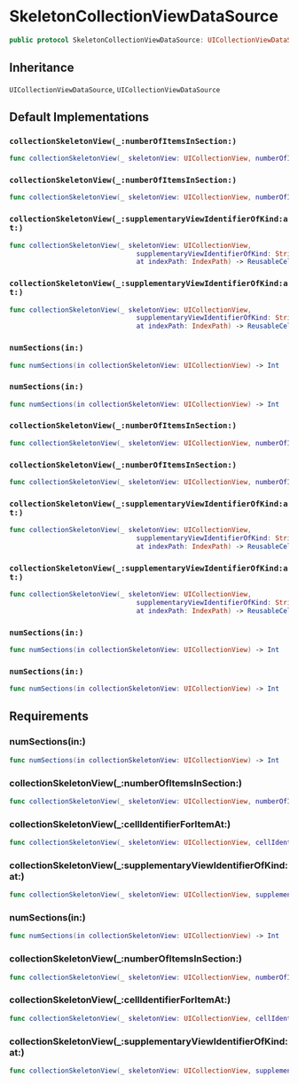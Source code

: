 # SkeletonCollectionViewDataSource

``` swift
public protocol SkeletonCollectionViewDataSource: UICollectionViewDataSource 
```

## Inheritance

`UICollectionViewDataSource`, `UICollectionViewDataSource`

## Default Implementations

### `collectionSkeletonView(_:numberOfItemsInSection:)`

``` swift
func collectionSkeletonView(_ skeletonView: UICollectionView, numberOfItemsInSection section: Int) -> Int 
```

### `collectionSkeletonView(_:numberOfItemsInSection:)`

``` swift
func collectionSkeletonView(_ skeletonView: UICollectionView, numberOfItemsInSection section: Int) -> Int 
```

### `collectionSkeletonView(_:supplementaryViewIdentifierOfKind:at:)`

``` swift
func collectionSkeletonView(_ skeletonView: UICollectionView,
                                supplementaryViewIdentifierOfKind: String,
                                at indexPath: IndexPath) -> ReusableCellIdentifier? 
```

### `collectionSkeletonView(_:supplementaryViewIdentifierOfKind:at:)`

``` swift
func collectionSkeletonView(_ skeletonView: UICollectionView,
                                supplementaryViewIdentifierOfKind: String,
                                at indexPath: IndexPath) -> ReusableCellIdentifier? 
```

### `numSections(in:)`

``` swift
func numSections(in collectionSkeletonView: UICollectionView) -> Int 
```

### `numSections(in:)`

``` swift
func numSections(in collectionSkeletonView: UICollectionView) -> Int 
```

### `collectionSkeletonView(_:numberOfItemsInSection:)`

``` swift
func collectionSkeletonView(_ skeletonView: UICollectionView, numberOfItemsInSection section: Int) -> Int 
```

### `collectionSkeletonView(_:numberOfItemsInSection:)`

``` swift
func collectionSkeletonView(_ skeletonView: UICollectionView, numberOfItemsInSection section: Int) -> Int 
```

### `collectionSkeletonView(_:supplementaryViewIdentifierOfKind:at:)`

``` swift
func collectionSkeletonView(_ skeletonView: UICollectionView,
                                supplementaryViewIdentifierOfKind: String,
                                at indexPath: IndexPath) -> ReusableCellIdentifier? 
```

### `collectionSkeletonView(_:supplementaryViewIdentifierOfKind:at:)`

``` swift
func collectionSkeletonView(_ skeletonView: UICollectionView,
                                supplementaryViewIdentifierOfKind: String,
                                at indexPath: IndexPath) -> ReusableCellIdentifier? 
```

### `numSections(in:)`

``` swift
func numSections(in collectionSkeletonView: UICollectionView) -> Int 
```

### `numSections(in:)`

``` swift
func numSections(in collectionSkeletonView: UICollectionView) -> Int 
```

## Requirements

### numSections(in:​)

``` swift
func numSections(in collectionSkeletonView: UICollectionView) -> Int
```

### collectionSkeletonView(\_:​numberOfItemsInSection:​)

``` swift
func collectionSkeletonView(_ skeletonView: UICollectionView, numberOfItemsInSection section: Int) -> Int
```

### collectionSkeletonView(\_:​cellIdentifierForItemAt:​)

``` swift
func collectionSkeletonView(_ skeletonView: UICollectionView, cellIdentifierForItemAt indexPath: IndexPath) -> ReusableCellIdentifier
```

### collectionSkeletonView(\_:​supplementaryViewIdentifierOfKind:​at:​)

``` swift
func collectionSkeletonView(_ skeletonView: UICollectionView, supplementaryViewIdentifierOfKind: String, at indexPath: IndexPath) -> ReusableCellIdentifier?
```

### numSections(in:​)

``` swift
func numSections(in collectionSkeletonView: UICollectionView) -> Int
```

### collectionSkeletonView(\_:​numberOfItemsInSection:​)

``` swift
func collectionSkeletonView(_ skeletonView: UICollectionView, numberOfItemsInSection section: Int) -> Int
```

### collectionSkeletonView(\_:​cellIdentifierForItemAt:​)

``` swift
func collectionSkeletonView(_ skeletonView: UICollectionView, cellIdentifierForItemAt indexPath: IndexPath) -> ReusableCellIdentifier
```

### collectionSkeletonView(\_:​supplementaryViewIdentifierOfKind:​at:​)

``` swift
func collectionSkeletonView(_ skeletonView: UICollectionView, supplementaryViewIdentifierOfKind: String, at indexPath: IndexPath) -> ReusableCellIdentifier?
```
